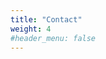 ```yaml
---
title: "Contact"
weight: 4
#header_menu: false
---
```


<!---
{{<icon class="fa fa-envelope">}}&nbsp;[sales@regeneratenow.co.za](mailto:sales@regeneratenow.co.z)
{{<icon class="fa fa-phone">}}&nbsp;[+27 021 794 6124](tel:+27217946124)


{{<icon class="fa fa-map-marker">}} 1st Floor Willowbridge Centre,<br/> Carl Cronje Drive,<br/> Tygervalley,<br/> Western Cape, <br/>South Africa
-->

